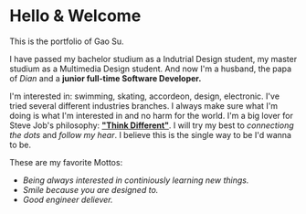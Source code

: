 # Hello & Welcome

This is the portfolio of Gao Su.

I have passed my bachelor studium as a Indutrial Design student, my master studium as a Multimedia Design student. And now I'm a husband, the papa of _Dian_ and a **junior full-time Software Developer.** 

I'm interested in: swimming, skating, accordeon, design, electronic. I've tried several different industries branches. I always make sure what I'm doing is what I'm interested in and no harm for the world. I'm a big lover for Steve Job's philosophy: [**"Think Different"**](https://www.youtube.com/watch?v=GEPhLqwKo6g&ab_channel=jeremytai). I will try my best to _connectiong the dots_ and _follow my hear_. I believe this is the single way to be I'd wanna to be.

These are my favorite Mottos:

<ul>
<li><i>Being always interested in continiously learning new things.</i></li>
<li><i>Smile because you are designed to.</i></li>
<li><i>Good engineer deliever.</i></li>
</ul>

